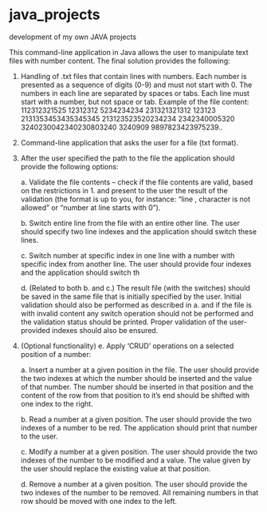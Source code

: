 # java_projects
development of my own JAVA projects

This command-line application in Java allows the user to manipulate text files with number content. The final solution provides the following:

1.	Handling of .txt files that contain lines with numbers. Each number is presented as a sequence of digits (0-9) and must not start with 0. 
The numbers in each line are separated by spaces or tabs. Each line must start with a number, but not space or tab.
Example of the file content: 112312321525 12312312 5234234234 
231321321312 123123 2131353453435345345 213123523520234234 2342340005320 3240230042340230803240 3240909 9897823423975239..

2.	Command-line application that asks the user for a file (txt format).

3.	After the user specified the path to the file the application should provide the following options:

    a. Validate the file contents – check if the file contents are valid, based on the restrictions in 1. and present to the user the result of 
    the validation (the format is up to you, for instance: “line , character is not allowed” or “number at line starts with 0”).

    b. Switch entire line from the file with an entire other line. The user should specify two line indexes and the application should switch these lines.

    c. Switch number at specific index in one line with a number with specific index from another line. The user should provide four indexes and the application 
    should switch th

    d. (Related to both b. and c.) The result file (with the switches) should be saved in the same file that is initially specified by the user. 
    Initial validation should also be performed as described in a. and if the file is with invalid content any switch operation should not be performed and 
    the validation status should be printed. Proper validation of the user-provided indexes should also be ensured.

4.	(Optional functionality) e. Apply ‘CRUD’ operations on a selected position of a number:

    a.	Insert a number at a given position in the file. The user should provide the two indexes at which the number should be inserted and the value of that number. 
    The number should be inserted in that position and the content of the row from that position to it’s end should be shifted with one index to the right.

    b.	Read a number at a given position. The user should provide the two indexes of a number to be red. The application should print that number to the user.

    c.	Modify a number at a given position. The user should provide the two indexes of the number to be modified and a value. The value given by the user should               replace the existing value at that position.

    d.	Remove a number at a given position. The user should provide the two indexes of the number to be removed. All remaining numbers in that row should be moved 
    with one index to the left.
